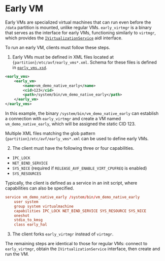 # Early VM

Early VMs are specialized virtual machines that can run even before the `/data`
partition is mounted, unlike regular VMs. `early_virtmgr` is a binary that
serves as the interface for early VMs, functioning similarly to `virtmgr`,
which provides the [`IVirtualizationService`](../android/virtualizationservice/aidl/android/system/virtualizationservice/IVirtualizationService.aidl)
aidl interface.

To run an early VM, clients must follow these steps.

1) Early VMs must be defined in XML files located at
`{partition}/etc/avf/early_vms*.xml`. Schema for these files is defined in
[`early_vms.xsd`](../android/virtmgr/early_vms.xsd).

```early_vms.xml
<early_vms>
    <early_vm>
        <name>vm_demo_native_early</name>
        <cid>123</cid>
        <path>/system/bin/vm_demo_native_early</path>
    </early_vm>
</early_vms>
```

In this example, the binary `/system/bin/vm_demo_native_early` can establish a
connection with `early_virtmgr` and create a VM named `vm_demo_native_early`,
which will be assigned the static CID 123.

Multiple XML files matching the glob pattern
`{partition}/etc/avf/early_vms*.xml` can be used to define early VMs.

2) The client must have the following three or four capabilities.

* `IPC_LOCK`
* `NET_BIND_SERVICE`
* `SYS_NICE` (required if `RELEASE_AVF_ENABLE_VIRT_CPUFREQ` is enabled)
* `SYS_RESOURCES`

Typically, the client is defined as a service in an init script, where
capabilities can also be specified.

```vm_demo_native_early.rc
service vm_demo_native_early /system/bin/vm_demo_native_early
    user system
    group system virtualmachine
    capabilities IPC_LOCK NET_BIND_SERVICE SYS_RESOURCE SYS_NICE
    oneshot
    stdio_to_kmsg
    class early_hal
```

3) The client forks `early_virtmgr` instead of `virtmgr`.

The remaining steps are identical to those for regular VMs: connect to
`early_virtmgr`, obtain the `IVirtualizationService` interface, then create and
run the VM.
